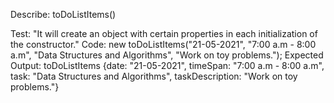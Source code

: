 Describe: toDoListItems()

Test: "It will create an object with certain properties in each initialization of the constructor."
Code: new toDoListItems("21-05-2021", "7:00 a.m - 8:00 a.m", "Data Structures and Algorithms", "Work on toy problems.");
Expected Output: toDoListItems {date: "21-05-2021", timeSpan: "7:00 a.m - 8:00 a.m", task: "Data Structures and Algorithms", taskDescription: "Work on toy problems."}